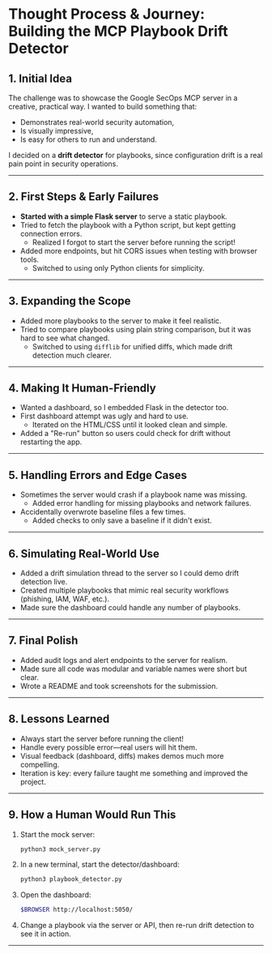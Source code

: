 # Thought Process & Journey: Building the MCP Playbook Drift Detector

## 1. **Initial Idea**

The challenge was to showcase the Google SecOps MCP server in a creative, practical way. I wanted to build something that:
- Demonstrates real-world security automation,
- Is visually impressive,
- Is easy for others to run and understand.

I decided on a **drift detector** for playbooks, since configuration drift is a real pain point in security operations.

---

## 2. **First Steps & Early Failures**

- **Started with a simple Flask server** to serve a static playbook.
- Tried to fetch the playbook with a Python script, but kept getting connection errors.
    - Realized I forgot to start the server before running the script!
- Added more endpoints, but hit CORS issues when testing with browser tools.
    - Switched to using only Python clients for simplicity.

---

## 3. **Expanding the Scope**

- Added more playbooks to the server to make it feel realistic.
- Tried to compare playbooks using plain string comparison, but it was hard to see what changed.
    - Switched to using `difflib` for unified diffs, which made drift detection much clearer.

---

## 4. **Making It Human-Friendly**

- Wanted a dashboard, so I embedded Flask in the detector too.
- First dashboard attempt was ugly and hard to use.
    - Iterated on the HTML/CSS until it looked clean and simple.
- Added a "Re-run" button so users could check for drift without restarting the app.

---

## 5. **Handling Errors and Edge Cases**

- Sometimes the server would crash if a playbook name was missing.
    - Added error handling for missing playbooks and network failures.
- Accidentally overwrote baseline files a few times.
    - Added checks to only save a baseline if it didn't exist.

---

## 6. **Simulating Real-World Use**

- Added a drift simulation thread to the server so I could demo drift detection live.
- Created multiple playbooks that mimic real security workflows (phishing, IAM, WAF, etc.).
- Made sure the dashboard could handle any number of playbooks.

---

## 7. **Final Polish**

- Added audit logs and alert endpoints to the server for realism.
- Made sure all code was modular and variable names were short but clear.
- Wrote a README and took screenshots for the submission.

---

## 8. **Lessons Learned**

- Always start the server before running the client!
- Handle every possible error—real users will hit them.
- Visual feedback (dashboard, diffs) makes demos much more compelling.
- Iteration is key: every failure taught me something and improved the project.

---

## 9. **How a Human Would Run This**

1. Start the mock server:
    ```sh
    python3 mock_server.py
    ```
2. In a new terminal, start the detector/dashboard:
    ```sh
    python3 playbook_detector.py
    ```
3. Open the dashboard:
    ```sh
    $BROWSER http://localhost:5050/
    ```
4. Change a playbook via the server or API, then re-run drift detection to see it in action.

---